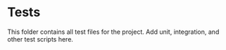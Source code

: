 # Tests

This folder contains all test files for the project. Add unit, integration, and other test scripts here.